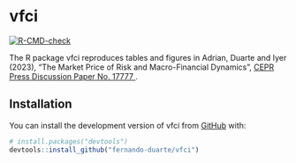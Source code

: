 
<!-- README.md is generated from README.Rmd. Please edit that file -->

# vfci

<!-- badges: start -->

[![R-CMD-check](https://github.com/vfci/vfci/actions/workflows/R-CMD-check.yaml/badge.svg)](https://github.com/vfci/vfci/actions/workflows/R-CMD-check.yaml)
<!-- badges: end -->

The R package vfci reproduces tables and figures in Adrian, Duarte and
Iyer (2023), “The Market Price of Risk and Macro-Financial Dynamics”,
<a href="https://cepr.org/publications/dp17777" target="_blank" rel="noopener">CEPR
Press Discussion Paper No. 17777 </a>.

## Installation

You can install the development version of vfci from
[GitHub](https://github.com/) with:

``` r
# install.packages("devtools")
devtools::install_github("fernando-duarte/vfci")
```

<!-- ## Example -->
<!-- This is a basic example which shows you how to solve a common problem: -->
<!-- ```{r example} -->
<!-- library(vfci) -->
<!-- ## basic example code -->
<!-- ``` -->
<!-- What is special about using `README.Rmd` instead of just `README.md`? You can include R chunks like so: -->
<!-- ```{r cars} -->
<!-- summary(cars) -->
<!-- ``` -->
<!-- You'll still need to render `README.Rmd` regularly, to keep `README.md` up-to-date. `devtools::build_readme()` is handy for this. You could also use GitHub Actions to re-render `README.Rmd` every time you push. An example workflow can be found here: <https://github.com/r-lib/actions/tree/v1/examples>. -->
<!-- You can also embed plots, for example: -->
<!-- ```{r pressure, echo = FALSE} -->
<!-- plot(pressure) -->
<!-- ``` -->
<!-- In that case, don't forget to commit and push the resulting figure files, so they display on GitHub and CRAN. -->
